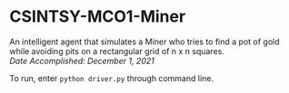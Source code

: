 # CSINTSY-MCO1-Miner

An intelligent agent that simulates a Miner who tries to find a pot of gold while avoiding pits on a rectangular grid of n x n squares.\
*Date Accomplished: December 1, 2021*

To run, enter `python driver.py` through command line.
